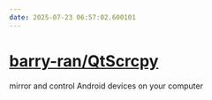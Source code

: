 ```yaml
---
date: 2025-07-23 06:57:02.600101
---
```


# [barry-ran/QtScrcpy](https://github.com/barry-ran/QtScrcpy)

mirror and control Android devices on your computer